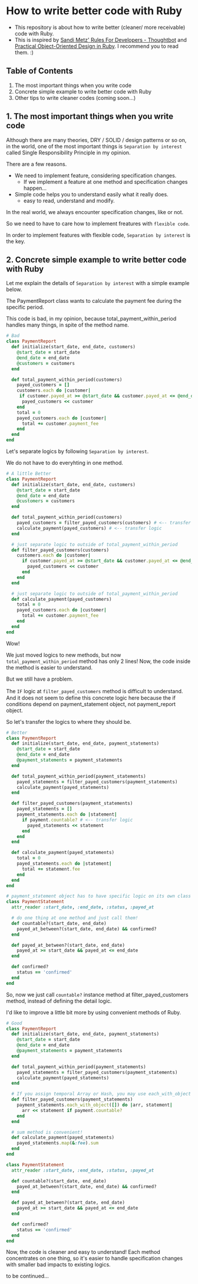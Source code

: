 # How to write better code with Ruby
- This repository is about how to write better (cleaner/ more receivable) code with Ruby.
- This is inspired by [Sandi Metz' Rules For Developers - Thoughtbot](https://thoughtbot.com/blog/sandi-metz-rules-for-developers) and [Practical Object-Oriented Design in Ruby](https://www.amazon.co.jp/Practical-Object-Oriented-Design-Ruby-Addison-Wesley/dp/0321721330/ref=sr_1_6?__mk_ja_JP=%E3%82%AB%E3%82%BF%E3%82%AB%E3%83%8A&crid=2EGHAGFK7S380&keywords=object+oriented+programming&qid=1563603741&s=gateway&sprefix=object+ori%2Caps%2C295&sr=8-6). I recommend you to read them. :)

## Table of Contents
1. The most important things when you write code
2. Concrete simple example to write better code with Ruby
3. Other tips to write cleaner codes (coming soon...)

## 1. The most important things  when you write code
Although there are many theories, DRY / SOLID / design patterns or so on, in the world, one of the most important things is `Separation by interest` called Single Responsibility Principle in my opinion.

There are a few reasons.
- We need to implement feature, considering specification changes.
  - If we implement a feature at one method and specification changes happen...
- Simple code helps you to understand easily what it really does.
  - easy to read, understand and modify.

In the real world, we always encounter specification changes, like or not.

So we need to have to care how to implement freatures with `flexible code`.

In order to implement features with flexible code, `Separation by interest` is the key.

## 2. Concrete simple example to write better code with Ruby
Let me explain the details of `Separation by interest` with a simple example below.

The PaymentReport class wants to calculate the payment fee during the specific period.

This code is bad, in my opinion, because total_payment_within_period handles many things, in spite of the method name.

```ruby
# Bad
class PaymentReport
  def initialize(start_date, end_date, customers)
    @start_date = start_date
    @end_date = end_date
    @customers = customers
  end

  def total_payment_within_period(customers)
    payed_customers = []
    customers.each do |customer|
     if customer.payed_at >= @start_date && customer.payed_at <= @end_date && customer.status == 'confirmed'
      payed_customers << customer
    end
    total = 0
    payed_customers.each do |customer|
      total += customer.payment_fee
    end
  end
end
```

Let's separate logics by following `Separation by interest`.

We do not have to do everyhting in one method.
```ruby
# A little Better
class PaymentReport
  def initialize(start_date, end_date, customers)
    @start_date = start_date
    @end_date = end_date
    @customers = customers
  end

  def total_payment_within_period(customers)
    payed_customers = filter_payed_customers(customers) # <-- transfer logic
    calculate_payment(payed_customers) # <-- transfer logic
  end

  # just separate logic to outside of total_payment_within_period
  def filter_payed_customers(customers)
    customers.each do |customer|
      if customer.payed_at >= @start_date && customer.payed_at <= @end_date && customer.status == 'confirmed'
        payed_customers << customer
      end
    end
  end

  # just separate logic to outside of total_payment_within_period
  def calculate_payment(payed_customers)
    total = 0
    payed_customers.each do |customer|
      total += customer.payment_fee
    end
  end
end
```

Wow!

We just moved logics to new methods, but now `total_payment_within_period` method has only 2 lines!
Now, the code inside the method is easier to understand.

But we still have a problem.

The `IF` logic at `filter_payed_customers` method is difficult to understand.　And it does not seem to define this concrete logic here because the if conditions depend on payment_statement object, not payment_report object.

So let's transfer the logics to where they should be.

```ruby
# Better
class PaymentReport
  def initialize(start_date, end_date, payment_statements)
    @start_date = start_date
    @end_date = end_date
    @payment_statements = payment_statements
  end

  def total_payment_within_period(payment_statements)
    payed_statements = filter_payed_customers(payment_statements)
    calculate_payment(payed_statements)
  end

  def filter_payed_customers(payment_statements)
    payed_statements = []
    payment_statements.each do |statement|
      if payment.countable? # <-- transfer logic
        payed_statements << statement
      end
    end
  end

  def calculate_payment(payed_statements)
    total = 0
    payed_statements.each do |statement|
      total += statement.fee
    end
  end
end

# payment_statement object has to have specific logic on its own class
class PaymentStatement
  attr_reader :start_date, :end_date, :status, :payed_at

  # do one thing at one method and just call them!
  def countable?(start_date, end_date)
    payed_at_between?(start_date, end_date) && confirmed?
  end

  def payed_at_between?(start_date, end_date)
    payed_at >= start_date && payed_at <= end_date
  end

  def confirmed?
    status == 'confirmed'
  end
end
```

So, now we just call `countable?` instance method at filter_payed_customers method, instead of defining the detail logic.

I'd like to improve a little bit more by using convenient methods of Ruby.

```ruby
# Good
class PaymentReport
  def initialize(start_date, end_date, payment_statements)
    @start_date = start_date
    @end_date = end_date
    @payment_statements = payment_statements
  end

  def total_payment_within_period(payment_statements)
    payed_statements = filter_payed_customers(payment_statements)
    calculate_payment(payed_statements)
  end

  # If you assign temporal Array or Hash, you may use each_with_object
  def filter_payed_customers(payment_statements)
    payment_statements.each_with_object([]) do |arr, statement|
      arr << statement if payment.countable?
    end
  end

  # sum method is convenient!
  def calculate_payment(payed_statements)
    payed_statements.map(&:fee).sum
  end
end

class PaymentStatement
  attr_reader :start_date, :end_date, :status, :payed_at

  def countable?(start_date, end_date)
    payed_at_between?(start_date, end_date) && confirmed?
  end

  def payed_at_between?(start_date, end_date)
    payed_at >= start_date && payed_at <= end_date
  end

  def confirmed?
    status == 'confirmed'
  end
end
```

Now, the code is cleaner and easy to understand!
Each method concentrates on one thing, so it's easier to handle specification changes with smaller bad impacts to existing logics.

to be continued...
